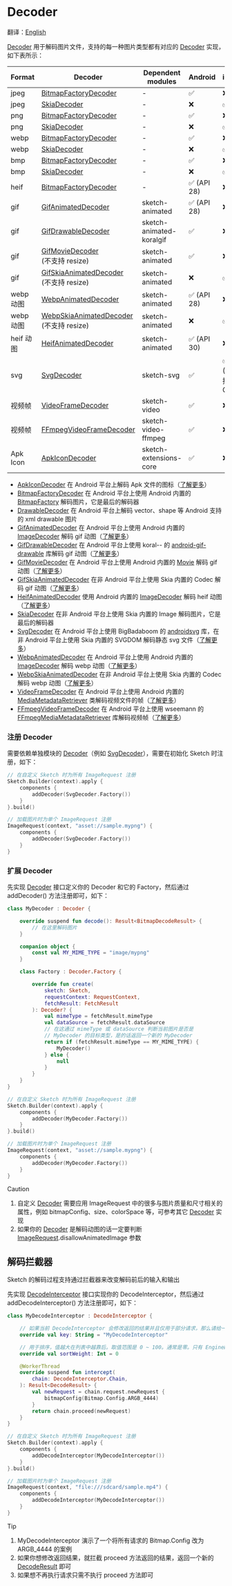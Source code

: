 # Decoder

翻译：[English](decode.md)

[Decoder] 用于解码图片文件，支持的每一种图片类型都有对应的 [Decoder] 实现，如下表所示：

| Format   | Decoder                                    | Dependent modules        | Android    | iOS             | Desktop         | Web             |
|:---------|--------------------------------------------|--------------------------|------------|:----------------|:----------------|:----------------|
| jpeg     | [BitmapFactoryDecoder]                     | -                        | ✅          | ❌               | ❌               | ❌               |
| jpeg     | [SkiaDecoder]                              | -                        | ❌          | ✅               | ✅               | ✅               |
| png      | [BitmapFactoryDecoder]                     | -                        | ✅          | ❌               | ❌               | ❌               |
| png      | [SkiaDecoder]                              | -                        | ❌          | ✅               | ✅               | ✅               |
| webp     | [BitmapFactoryDecoder]                     | -                        | ✅          | ❌               | ❌               | ❌               |
| webp     | [SkiaDecoder]                              | -                        | ❌          | ✅               | ✅               | ✅               |
| bmp      | [BitmapFactoryDecoder]                     | -                        | ✅          | ❌               | ❌               | ❌               |
| bmp      | [SkiaDecoder]                              | -                        | ❌          | ✅               | ✅               | ✅               |
| heif     | [BitmapFactoryDecoder]                     | -                        | ✅ (API 28) | ❌               | ❌               | ❌               |
| gif      | [GifAnimatedDecoder]                       | sketch-animated          | ✅ (API 28) | ❌               | ❌               | ❌               |
| gif      | [GifDrawableDecoder]                       | sketch-animated-koralgif | ✅          | ❌               | ❌               | ❌               |
| gif      | [GifMovieDecoder]<br/>(不支持 resize)         | sketch-animated          | ✅          | ❌               | ❌               | ❌               |
| gif      | [GifSkiaAnimatedDecoder]<br/>(不支持 resize)  | sketch-animated          | ❌          | ✅               | ✅               | ✅               |
| webp 动图  | [WebpAnimatedDecoder]                      | sketch-animated          | ✅ (API 28) | ❌               | ❌               | ❌               |
| webp 动图  | [WebpSkiaAnimatedDecoder]<br/>(不支持 resize) | sketch-animated          | ❌          | ✅               | ✅               | ✅               |
| heif 动图  | [HeifAnimatedDecoder]                      | sketch-animated          | ✅ (API 30) | ❌               | ❌               | ❌               |
| svg      | [SvgDecoder]                               | sketch-svg               | ✅          | ✅<br/>(不支持 CSS) | ✅<br/>(不支持 CSS) | ✅<br/>(不支持 CSS) |
| 视频帧      | [VideoFrameDecoder]                        | sketch-video             | ✅          | ❌               | ❌               | ❌               |
| 视频帧      | [FFmpegVideoFrameDecoder]                  | sketch-video-ffmpeg      | ✅          | ❌               | ❌               | ❌               |
| Apk Icon | [ApkIconDecoder]                           | sketch-extensions-core   | ✅          | ❌               | ❌               | ❌               |

* [ApkIconDecoder] 在 Android 平台上解码 Apk
  文件的图标（[了解更多](apk_app_icon_zh.md#加载-apk-的图标)）
* [BitmapFactoryDecoder] 在 Android 平台上使用 Android 内置的 [BitmapFactory] 解码图片，它是最后的解码器
* [DrawableDecoder] 在 Android 平台上解码 vector、shape 等 Android 支持的 xml drawable 图片
* [GifAnimatedDecoder] 在 Android 平台上使用 Android 内置的 [ImageDecoder] 解码 gif
  动图（[了解更多](animated_image_zh.md)）
* [GifDrawableDecoder] 在 Android 平台上使用 koral-- 的 [android-gif-drawable][android-gif-drawable]
  库解码 gif 动图（[了解更多](animated_image_zh.md)）
* [GifMovieDecoder] 在 Android 平台上使用 Android 内置的 [Movie] 解码 gif
  动图（[了解更多](animated_image_zh.md)）
* [GifSkiaAnimatedDecoder] 在非 Android 平台上使用 Skia 内置的 Codec 解码 gif
  动图（[了解更多](animated_image_zh.md)）
* [HeifAnimatedDecoder] 使用 Android 内置的 [ImageDecoder] 解码 heif
  动图（[了解更多](animated_image_zh.md)）
* [SkiaDecoder] 在非 Android 平台上使用 Skia 内置的 Image 解码图片，它是最后的解码器
* [SvgDecoder] 在 Android 平台上使用 BigBadaboom 的 [androidsvg] 库，在非 Android 平台上使用 Skia 内置的
  SVGDOM 解码静态 svg 文件（[了解更多](svg_zh.md)）
* [WebpAnimatedDecoder] 在 Android 平台上使用 Android 内置的 [ImageDecoder] 解码 webp
  动图（[了解更多](animated_image_zh.md)）
* [WebpSkiaAnimatedDecoder] 在非 Android 平台上使用 Skia 内置的 Codec 解码 webp
  动图（[了解更多](animated_image_zh.md)）
* [VideoFrameDecoder] 在 Android 平台上使用 Android 内置的 [MediaMetadataRetriever]
  类解码视频文件的帧（[了解更多](video_frame_zh.md)）
* [FFmpegVideoFrameDecoder] 在 Android 平台上使用 wseemann 的 [FFmpegMediaMetadataRetriever]
  库解码视频帧（[了解更多](video_frame_zh.md)）

### 注册 Decoder

需要依赖单独模块的 [Decoder]（例如 [SvgDecoder]），需要在初始化 Sketch 时注册，如下：

```kotlin
// 在自定义 Sketch 时为所有 ImageRequest 注册
Sketch.Builder(context).apply {
    components {
        addDecoder(SvgDecoder.Factory())
    }
}.build()

// 加载图片时为单个 ImageRequest 注册
ImageRequest(context, "asset://sample.mypng") {
    components {
        addDecoder(SvgDecoder.Factory())
    }
}
```

### 扩展 Decoder

先实现 [Decoder] 接口定义你的 Decoder 和它的 Factory，然后通过 addDecoder() 方法注册即可，如下：

```kotlin
class MyDecoder : Decoder {

    override suspend fun decode(): Result<BitmapDecodeResult> {
        // 在这里解码图片
    }

    companion object {
        const val MY_MIME_TYPE = "image/mypng"
    }

    class Factory : Decoder.Factory {

        override fun create(
            sketch: Sketch,
            requestContext: RequestContext,
            fetchResult: FetchResult
        ): Decoder? {
            val mimeType = fetchResult.mimeType
            val dataSource = fetchResult.dataSource
            // 在这通过 mimeType 或 dataSource 判断当前图片是否是
            // MyDecoder 的目标类型，是的话返回一个新的 MyDecoder
            return if (fetchResult.mimeType == MY_MIME_TYPE) {
                MyDecoder()
            } else {
                null
            }
        }
    }
}

// 在自定义 Sketch 时为所有 ImageRequest 注册
Sketch.Builder(context).apply {
    components {
        addDecoder(MyDecoder.Factory())
    }
}.build()

// 加载图片时为单个 ImageRequest 注册
ImageRequest(context, "asset://sample.mypng") {
    components {
        addDecoder(MyDecoder.Factory())
    }
}
```

> [!CAUTION]
> 1. 自定义 [Decoder] 需要应用 ImageRequest 中的很多与图片质量和尺寸相关的属性，例如
     bitmapConfig、size、colorSpace 等，可参考其它 [Decoder] 实现
> 2. 如果你的 [Decoder] 是解码动图的话一定要判断 [ImageRequest].disallowAnimatedImage 参数

## 解码拦截器

Sketch 的解码过程支持通过拦截器来改变解码前后的输入和输出

先实现 [DecodeInterceptor] 接口实现你的 DecodeInterceptor，然后通过 addDecodeInterceptor() 方法注册即可，如下：

```kotlin
class MyDecodeInterceptor : DecodeInterceptor {

    // 如果当前 DecodeInterceptor 会修改返回的结果并且仅用于部分请求，那么请给一个不重复的 key 用于构建缓存 key，否则给 null 即可
    override val key: String = "MyDecodeInterceptor"

    // 用于排序，值越大在列表中越靠后。取值范围是 0 ~ 100。通常是零。只有 EngineDecodeInterceptor 可以是 100
    override val sortWeight: Int = 0

    @WorkerThread
    override suspend fun intercept(
        chain: DecodeInterceptor.Chain,
    ): Result<DecodeResult> {
        val newRequest = chain.request.newRequest {
            bitmapConfig(Bitmap.Config.ARGB_4444)
        }
        return chain.proceed(newRequest)
    }
}

// 在自定义 Sketch 时为所有 ImageRequest 注册
Sketch.Builder(context).apply {
    components {
        addDecodeInterceptor(MyDecodeInterceptor())
    }
}.build()

// 加载图片时为单个 ImageRequest 注册
ImageRequest(context, "file:///sdcard/sample.mp4") {
    components {
        addDecodeInterceptor(MyDecodeInterceptor())
    }
}
```

> [!TIP]
> 1. MyDecodeInterceptor 演示了一个将所有请求的 Bitmap.Config 改为 ARGB_4444 的案例
> 2. 如果你想修改返回结果，就拦截 proceed 方法返回的结果，返回一个新的 [DecodeResult] 即可
> 3. 如果想不再执行请求只需不执行 proceed 方法即可


[comment]: <> (classs)

[Decoder]: ../../sketch-core/src/commonMain/kotlin/com/github/panpf/sketch/decode/Decoder.kt

[Image]: ../../sketch-core/src/commonMain/kotlin/com/github/panpf/sketch/Image.kt

[FetchResult]: ../../sketch-core/src/commonMain/kotlin/com/github/panpf/sketch/fetch/FetchResult.kt

[BitmapFactoryDecoder]: ../../sketch-core/src/androidMain/kotlin/com/github/panpf/sketch/decode/internal/BitmapFactoryDecoder.kt

[FFmpegVideoFrameDecoder]: ../../sketch-video-ffmpeg/src/main/kotlin/com/github/panpf/sketch/decode/FFmpegVideoFrameDecoder.kt

[ApkIconDecoder]: ../../sketch-extensions-core/src/androidMain/kotlin/com/github/panpf/sketch/decode/ApkIconDecoder.kt

[VideoFrameDecoder]: ../../sketch-video/src/main/kotlin/com/github/panpf/sketch/decode/VideoFrameDecoder.kt

[SvgDecoder]: ../../sketch-svg/src/commonMain/kotlin/com/github/panpf/sketch/decode/SvgDecoder.kt

[DrawableDecoder]: ../../sketch-core/src/androidMain/kotlin/com/github/panpf/sketch/decode/internal/DrawableDecoder.kt

[GifAnimatedDecoder]: ../../sketch-animated/src/androidMain/kotlin/com/github/panpf/sketch/decode/GifAnimatedDecoder.kt

[HeifAnimatedDecoder]: ../../sketch-animated/src/androidMain/kotlin/com/github/panpf/sketch/decode/HeifAnimatedDecoder.kt

[WebpAnimatedDecoder]: ../../sketch-animated/src/androidMain/kotlin/com/github/panpf/sketch/decode/WebpAnimatedDecoder.kt

[GifDrawableDecoder]: ../../sketch-animated-koralgif/src/main/kotlin/com/github/panpf/sketch/decode/GifDrawableDecoder.kt

[GifMovieDecoder]: ../../sketch-animated/src/androidMain/kotlin/com/github/panpf/sketch/decode/GifMovieDecoder.kt

[ImageRequest]: ../../sketch-core/src/commonMain/kotlin/com/github/panpf/sketch/request/ImageRequest.common.kt

[FFmpegMediaMetadataRetriever]: https://github.com/wseemann/FFmpegMediaMetadataRetriever

[androidsvg]: https://github.com/BigBadaboom/androidsvg

[android-gif-drawable]: https://github.com/koral--/android-gif-drawable

[Movie]: https://cs.android.com/android/platform/superproject/+/master:frameworks/base/graphics/kotlin/android/graphics/Movie.java

[ImageDecoder]: https://cs.android.com/android/platform/superproject/+/master:frameworks/base/graphics/kotlin/android/graphics/ImageDecoder.java

[BitmapFactory]: https://cs.android.com/android/platform/superproject/+/master:frameworks/base/graphics/kotlin/android/graphics/BitmapFactory.java

[MediaMetadataRetriever]: https://cs.android.com/android/platform/superproject/+/master:frameworks/base/media/kotlin/android/media/MediaMetadataRetriever.java

[DecodeInterceptor]: ../../sketch-core/src/commonMain/kotlin/com/github/panpf/sketch/decode/DecodeInterceptor.kt

[DecodeResult]: ../../sketch-core/src/commonMain/kotlin/com/github/panpf/sketch/decode/DecodeResult.kt

[ImageRequest]: ../../sketch-core/src/commonMain/kotlin/com/github/panpf/sketch/request/ImageRequest.common.kt

[SkiaDecoder]: ../../sketch-core/src/nonAndroidMain/kotlin/com/github/panpf/sketch/decode/SkiaDecoder.kt

[GifSkiaAnimatedDecoder]: ../../sketch-animated/src/nonAndroidMain/kotlin/com/github/panpf/sketch/decode/GifSkiaAnimatedDecoder.kt

[WebpSkiaAnimatedDecoder]: ../../sketch-animated/src/nonAndroidMain/kotlin/com/github/panpf/sketch/decode/WebpSkiaAnimatedDecoder.kt
